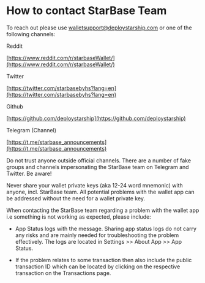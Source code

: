 # How to contact StarBase Team

To reach out please use walletsupport@deploystarship.com or one of the following channels:

Reddit

[https://www.reddit.com/r/starbaseWallet/](https://www.reddit.com/r/starbaseWallet/)

Twitter
  
[https://twitter.com/starbasebyhs?lang=en](https://twitter.com/starbasebyhs?lang=en)

Github

[https://github.com/deploystarship](https://github.com/deploystarship)

Telegram (Channel)

[https://t.me/starbase_announcements](https://t.me/starbase_announcements)

Do not trust anyone outside official channels. There are a number of fake groups and channels impersonating the StarBase team on Telegram and Twitter. Be aware!

Never share your wallet private keys (aka 12-24 word mnemonic) with anyone, incl. StarBase team. All potential problems with the wallet app can be addressed without the need for a wallet private key.

When contacting the StarBase team regarding a problem with the wallet app i.e something is not working as expected, please include:

- App Status logs with the message. Sharing app status logs do not carry any risks and are mainly needed for troubleshooting the problem effectively. The logs are located in Settings >> About App >> App Status.

- If the problem relates to some transaction then also include the public transaction ID which can be located by clicking on the respective transaction on the Transactions page.
